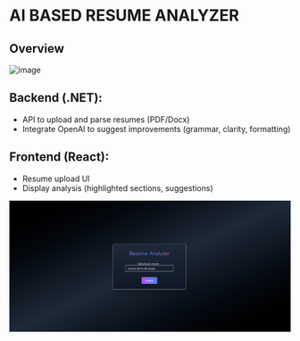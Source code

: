 # AI BASED RESUME ANALYZER

## Overview
![image](https://github.com/user-attachments/assets/3b3e4cd7-1ba0-4817-a104-eb1c80ec4375)

## Backend (.NET):
- API to upload and parse resumes (PDF/Docx)
- Integrate OpenAI to suggest improvements (grammar, clarity, formatting)

## Frontend (React):
- Resume upload UI
- Display analysis (highlighted sections, suggestions)

![alt text](image.png)
